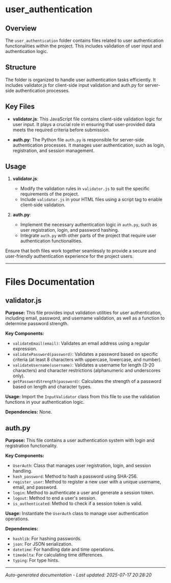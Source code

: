 # user_authentication

## Overview
The `user_authentication` folder contains files related to user authentication functionalities within the project. This includes validation of user input and authentication logic.

## Structure
The folder is organized to handle user authentication tasks efficiently. It includes validator.js for client-side input validation and auth.py for server-side authentication processes.

## Key Files
- **validator.js**: This JavaScript file contains client-side validation logic for user input. It plays a crucial role in ensuring that user-provided data meets the required criteria before submission.
  
- **auth.py**: The Python file `auth.py` is responsible for server-side authentication processes. It manages user authentication, such as login, registration, and session management.

## Usage
1. **validator.js**:
   - Modify the validation rules in `validator.js` to suit the specific requirements of the project.
   - Include `validator.js` in your HTML files using a script tag to enable client-side validation.

2. **auth.py**:
   - Implement the necessary authentication logic in `auth.py`, such as user registration, login, and password hashing.
   - Integrate `auth.py` with other parts of the project that require user authentication functionalities.

Ensure that both files work together seamlessly to provide a secure and user-friendly authentication experience for the project users.

---

# Files Documentation

## validator.js

**Purpose:** This file provides input validation utilities for user authentication, including email, password, and username validation, as well as a function to determine password strength.

**Key Components:**
- `validateEmail(email)`: Validates an email address using a regular expression.
- `validatePassword(password)`: Validates a password based on specific criteria (at least 8 characters with uppercase, lowercase, and number).
- `validateUsername(username)`: Validates a username for length (3-20 characters) and character restrictions (alphanumeric and underscores only).
- `getPasswordStrength(password)`: Calculates the strength of a password based on length and character types.

**Usage:** Import the `InputValidator` class from this file to use the validation functions in your authentication logic.

**Dependencies:** None.

## auth.py

**Purpose:** This file contains a user authentication system with login and registration functionality.

**Key Components:**
- `UserAuth`: Class that manages user registration, login, and session handling.
- `hash_password`: Method to hash a password using SHA-256.
- `register_user`: Method to register a new user with a unique username, email, and password.
- `login`: Method to authenticate a user and generate a session token.
- `logout`: Method to end a user's session.
- `is_authenticated`: Method to check if a session token is valid.

**Usage:** Instantiate the `UserAuth` class to manage user authentication operations.

**Dependencies:**
- `hashlib`: For hashing passwords.
- `json`: For JSON serialization.
- `datetime`: For handling date and time operations.
- `timedelta`: For calculating time differences.
- `typing`: For type hints.

---
*Auto-generated documentation - Last updated: 2025-07-17 20:28:20*
